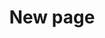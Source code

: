 ---
layout: layouts/post.njk
title: New page
templateClass: tmpl-post
eleventyNavigation:
  key: New page
  order: 4


---